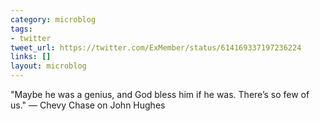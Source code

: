 ```yaml
---
category: microblog
tags:
- twitter
tweet_url: https://twitter.com/ExMember/status/614169337197236224
links: []
layout: microblog
---
```

"Maybe he was a genius, and God bless him if he was. There’s so few of us." — Chevy Chase on John Hughes
